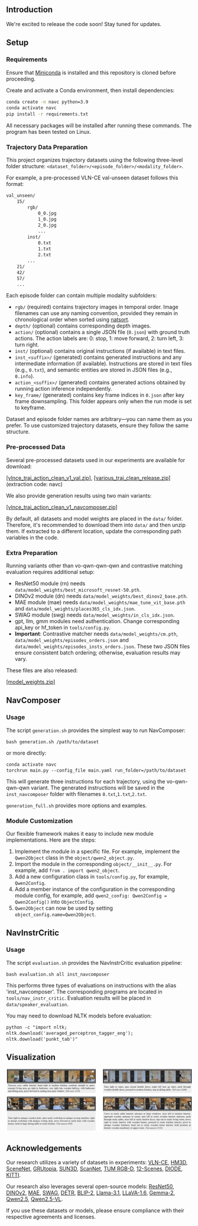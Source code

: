 ## Introduction
We're excited to release the code soon! Stay tuned for updates.

## Setup
### Requirements
Ensure that [Miniconda](https://docs.conda.io/en/latest/miniconda.html) is installed and this repository is cloned before proceeding.

Create and activate a Conda environment, then install dependencies:
```bash
conda create -n navc python=3.9
conda activate navc
pip install -r requirements.txt
```
All necessary packages will be installed after running these commands.
The program has been tested on Linux.

### Trajectory Data Preparation

This project organizes trajectory datasets using the following three-level folder structure:
`<dataset_folder>/<episode_folder>/<modality_folder>`.

For example, a pre-processed VLN-CE val-unseen dataset follows this format:
```
val_unseen/
    15/
        rgb/
            0_0.jpg
            1_0.jpg
            2_0.jpg
            ...
        inst/
            0.txt
            1.txt
            2.txt
        ...
    21/
    42/
    57/
    ...
```
Each episode folder can contain multiple modality subfolders:
+ `rgb/` (required) contains trajectory images in temporal order. Image filenames can use any naming convention, provided they remain in chronological order when sorted using [natsort](https://github.com/SethMMorton/natsort).
+ `depth/` (optional) contains corresponding depth images.
+ `action/` (optional) contains a single JSON file (`0.json`) with ground truth actions. The action labels are: 0: stop, 1: move forward, 2: turn left, 3: turn right.
+ `inst/` (optional) contains original instructions (if available) in text files.
+ `inst_<suffix>/` (generated) contains generated instructions and any intermediate information (if available). Instructions are stored in text files (e.g., `0.txt`), and semantic entities are stored in JSON files (e.g., `0.info`).
+ `action_<suffix>/` (generated) contains generated actions obtained by running action inference independently.
+ `key_frame/` (generated) contains key frame indices in `0.json` after key frame downsampling. This folder appears only when the run mode is set to keyframe.

Dataset and episode folder names are arbitrary—you can name them as you prefer.
To use customized trajectory datasets, ensure they follow the same structure.

### Pre-processed Data
Several pre-processed datasets used in our experiments are available for download:

[[vlnce_traj_action_clean_v1_val.zip]](https://pan.baidu.com/s/1qzhIiKPgf_5PDvoyN8Vx4g), [[various_traj_clean_release.zip]](https://pan.baidu.com/s/1OY5dUNcVWhVnFma62dMtkQ) (extraction code: navc)

We also provide generation results using two main variants: 

[[vlnce_traj_action_clean_v1_navcomposer.zip]](https://pan.baidu.com/s/1mQ94104fMLV0TemAqdBnaQ)

By default, all datasets and model weights are placed in the `data/` folder.
Therefore, it's recommended to download them into `data/` and then unzip them.
If extracted to a different location, update the corresponding path variables in the code.


### Extra Preparation
Running variants other than vo-qwn-qwn-qwn and contrastive matching evaluation requires additional setup:

+ ResNet50 module (rn) needs `data/model_weights/best_microsoft_resnet-50.pth`.
+ DINOv2 module (dn) needs `data/model_weights/best_dinov2_base.pth`.
+ MAE module (mae) needs `data/model_weights/mae_tune_vit_base.pth` and `data/model_weights/places365_cls_idx.json`.
+ SWAG module (swg) needs `data/model_weights/in_cls_idx.json`.
+ gpt, llm, gmm modules need authentication. Change corresponding api_key or hf_token in `tools/config.py`.
+ **Important**: Contrastive matcher needs `data/model_weights/cm.pth`, `data/model_weights/episodes_orders.json` and `data/model_weights/episodes_insts_orders.json`. These two JSON files ensure consistent batch ordering; otherwise, evaluation results may vary.

These files are also released:

[[model_weights.zip]](https://pan.baidu.com/s/1sdvjWi6-16s5fSK1sbWyXw)


## NavComposer

### Usage

The script `generation.sh` provides the simplest way to run NavComposer:
```
bash generation.sh /path/to/dataset
```
or more directly:
```
conda activate navc
torchrun main.py --config_file main.yaml run_folder=/path/to/dataset
```
This will generate three instructions for each trajectory, using the vo-qwn-qwn-qwn variant. The generated instructions will be saved in the `inst_navcomposer` folder with filenames `0.txt`,`1.txt`,`2.txt`.

`generation_full.sh` provides more options and examples.


### Module Customization
Our flexible framework makes it easy to include new module implementations.
Here are the steps:
1. Implement the module in a specific file. For example, implement the `Qwen2Object` class in the `object/qwen2_object.py`.
2. Import the module in the corresponding `object/__init__.py`. For example, add `from . import qwen2_object`.
3. Add a new configuration class in `tools/config.py`, for example, `Qwen2Config`.
4. Add a member instance of the configuration in the corresponding module config, for example, add `qwen2_config: Qwen2Config = Qwen2Config()` into `ObjectConfig`.
5. `Qwen2Object` can now be used by setting `object_config.name=Qwen2Object`.


## NavInstrCritic

### Usage

The script `evaluation.sh` provides the NavInstrCritic evaluation pipeline:
```
bash evaluation.sh all inst_navcomposer
```
This performs three types of evaluations on instructions with the alias 'inst_navcomposer'.
The corresponding programs are located in `tools/nav_instr_critic`.
Evaluation results will be placed in `data/speaker_evaluation`.

You may need to download NLTK models before evaluation:
```
python -c "import nltk; nltk.download('averaged_perceptron_tagger_eng'); nltk.download('punkt_tab')"
```

## Visualization

![Examples](examples.jpg "Examples")

## Acknowledgements
Our research utilizes a variety of datasets in experiments: 
[VLN-CE](https://github.com/jacobkrantz/VLN-CE),
[HM3D](https://aihabitat.org/datasets/hm3d/),
[SceneNet](https://robotvault.bitbucket.io/scenenet-rgbd.html),
[GRUtopia](https://github.com/OpenRobotLab/GRUtopia/tree/main),
[SUN3D](https://sun3d.cs.princeton.edu/),
[ScanNet](http://www.scan-net.org/),
[TUM RGB-D](https://vision.in.tum.de/data/datasets/rgbd-dataset/download),
[12-Scenes](https://graphics.stanford.edu/projects/reloc),
[DIODE](https://diode-dataset.org/),
[KITTI](https://www.cvlibs.net/datasets/kitti/raw_data.php). 

Our research also leverages several open-source models: 
[ResNet50](https://huggingface.co/microsoft/resnet-50),
[DINOv2](https://huggingface.co/facebook/dinov2-base),
[MAE](https://github.com/facebookresearch/mae),
[SWAG](https://github.com/facebookresearch/SWAG),
[DETR](https://huggingface.co/facebook/detr-resnet-50),
[BLIP-2](https://huggingface.co/Salesforce/blip2-flan-t5-xl),
[Llama-3.1](https://www.llama.com/llama3_1/),
[LLaVA-1.6](https://github.com/haotian-liu/LLaVA),
[Gemma-2](https://huggingface.co/google/gemma-2-9b-it),
[Qwen2.5](https://github.com/QwenLM/Qwen2.5),
[Qwen2.5-VL](https://github.com/QwenLM/Qwen2.5-VL).

If you use these datasets or models, please ensure compliance with their respective agreements and licenses.